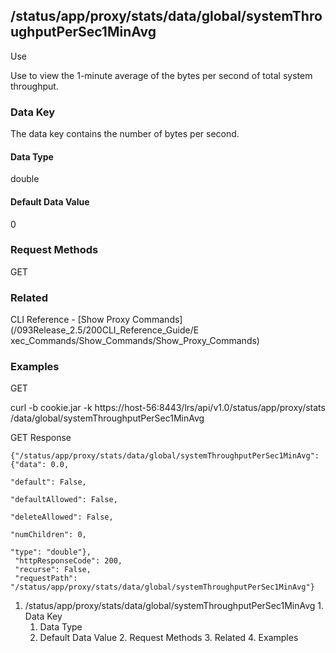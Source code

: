 ## /status/app/proxy/stats/data/global/systemThroughputPerSec1MinAvg

Use

Use to view the 1-minute average of the bytes per second of total system
throughput.

### Data Key

The data key contains the number of bytes per second.

#### Data Type

double

#### Default Data Value

0

### Request Methods

GET

### Related

CLI Reference - [Show Proxy Commands](/093Release_2.5/200CLI_Reference_Guide/E
xec_Commands/Show_Commands/Show_Proxy_Commands)

### Examples

GET

curl -b cookie.jar -k https://host-56:8443/lrs/api/v1.0/status/app/proxy/stats
/data/global/systemThroughputPerSec1MinAvg

GET Response

    
    {"/status/app/proxy/stats/data/global/systemThroughputPerSec1MinAvg": {"data": 0.0,
                                                                            "default": False,
                                                                            "defaultAllowed": False,
                                                                            "deleteAllowed": False,
                                                                            "numChildren": 0,
                                                                            "type": "double"},
     "httpResponseCode": 200,
     "recurse": False,
     "requestPath": "/status/app/proxy/stats/data/global/systemThroughputPerSec1MinAvg"}
    

  1. /status/app/proxy/stats/data/global/systemThroughputPerSec1MinAvg
    1. Data Key
      1. Data Type
      2. Default Data Value
    2. Request Methods
    3. Related
    4. Examples

